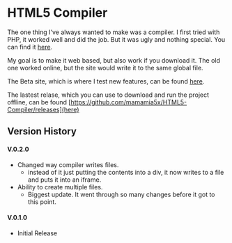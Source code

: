 # HTML5 Compiler
The one thing I've always wanted to make was a compiler. I first tried with PHP, it worked well and did the job. But it was ugly and nothing special. You can find it [here](https://github.com/mamamia5x/Old-HTML5-Compiler). 

My goal is to make it web based, but also work if you download it. The old one worked online, but the site would write it to the same global file.

The Beta site, which is where I test new features, can be found [here](https://HTML-JS-CSS-Compiler.mamamia5x.repl.co).

The lastest relase, which you can use to download and run the project offline, can be found [https://github.com/mamamia5x/HTML5-Compiler/releases](here)

## Version History
#### V.0.2.0
* Changed way compiler writes files.
  * instead of it just putting the contents into a div, it now writes to a file and puts it into an iframe.
* Ability to create multiple files.
  * Biggest update. It went through so many changes before it got to this point.
#### V.0.1.0
* Initial Release
